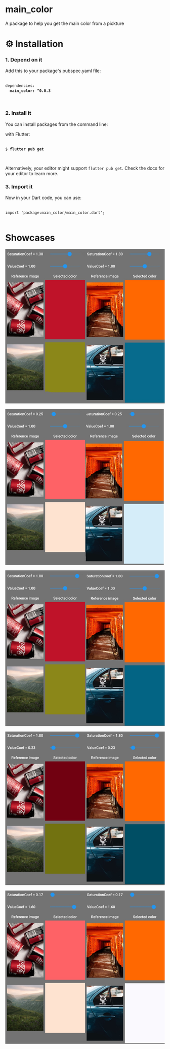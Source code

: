 # main_color

A package to help you get the main color from a pickture

# ⚙️ Installation

<h3>1. Depend on it</h3>
<p>Add this to your package's pubspec.yaml file:</p>
<pre><code class="language-yaml">
dependencies:
  <strong>main_color: ^0.0.3</strong>

</code></pre>

<h3>2. Install it</h3>
<p>You can install packages from the command line:</p>
  <p>with Flutter:</p>
  <pre><code class="language-shell">
$ <strong>flutter pub get</strong>

</code></pre>

<p>Alternatively, your editor might support <code>flutter pub get</code>.
  Check the docs for your editor to learn more.</p>
  <h3>3. Import it</h3>
  <p>Now in your Dart code, you can use:
  </p>
  <pre><code class="language-dart">
import 'package:main_color/main_color.dart';
  </code></pre>

# Showcases

![Default values](https://github.com/hbock-42/main_color/blob/master/media/1.jpg)

![Other values](https://github.com/hbock-42/main_color/blob/master/media/2.jpg)

![Other values](https://github.com/hbock-42/main_color/blob/master/media/3.jpg)

![Other values](https://github.com/hbock-42/main_color/blob/master/media/4.jpg)

![Other values](https://github.com/hbock-42/main_color/blob/master/media/5.jpg)
